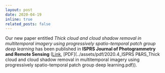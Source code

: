 ```yaml
---
layout: post
date: 2020-04-19
inline: true
related_posts: false
---
```


Our new paper entitled *Thick cloud and cloud shadow removal in multitemporal imagery using progressively spatio-temporal patch group deep learning* has been published in **ISPRS Journal of Photogrammetry and Remote Sensing** ([Link](https://www.sciencedirect.com/science/article/abs/pii/S0924271620300423), [PDF](../assets/pdf/2020.4_ISPRS P&RS_Thick cloud and cloud shadow removal in multitemporal imagery using progressively spatio-temporal patch group deep learning.pdf)).

